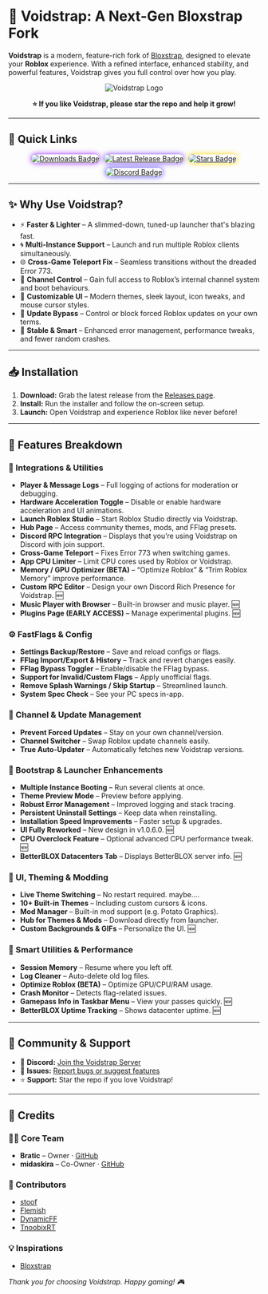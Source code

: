 # 🌌 Voidstrap: A Next-Gen Bloxstrap Fork

**Voidstrap** is a modern, feature-rich fork of [Bloxstrap](https://github.com/bloxstraplabs/bloxstrap), designed to elevate your **Roblox** experience. With a refined interface, enhanced stability, and powerful features, Voidstrap gives you full control over how you play.

<p align="center">
  <img src="https://github.com/voidstrap/Voidstrap/blob/main/Images/Voidstrap.png" alt="Voidstrap Logo">
</p>

<p align="center"><strong>⭐ If you like Voidstrap, please star the repo and help it grow!</strong></p>

---

## 🚀 Quick Links

<p align="center" style="
  display: flex;
  flex-wrap: wrap;
  justify-content: center;
  gap: 10px;
">
  <a href="https://github.com/voidstrap/Voidstrap/releases" target="_blank">
    <img src="https://img.shields.io/github/downloads/voidstrap/Voidstrap/total?style=for-the-badge&color=981bfe&label=Downloads"
         alt="Downloads Badge"
         style="border-radius: 12px; box-shadow: 0 0 12px #981bfe;">
  </a>
  <a href="https://github.com/voidstrap/Voidstrap/releases/latest" target="_blank">
    <img src="https://img.shields.io/github/v/release/voidstrap/Voidstrap?style=for-the-badge&color=7a39fb&label=Latest%20Release"
         alt="Latest Release Badge"
         style="border-radius: 12px; box-shadow: 0 0 12px #7a39fb;">
  </a>
  <a href="https://github.com/voidstrap/Voidstrap/stargazers" target="_blank">
    <img src="https://img.shields.io/github/stars/voidstrap/Voidstrap?style=for-the-badge&color=FFD700&label=Stars"
         alt="Stars Badge"
         style="border-radius: 12px; box-shadow: 0 0 12px #FFD700;">
  </a>
  <a href="https://discord.gg/tZ9ampkhWU" target="_blank">
    <img src="https://img.shields.io/discord/1368499843084845076?style=for-the-badge&logo=discord&logoColor=white&label=Discord&color=4d3dff"
         alt="Discord Badge"
         style="border-radius: 12px; box-shadow: 0 0 12px #4d3dff;">
  </a>
</p>

---

## ✨ Why Use Voidstrap?

- ⚡ **Faster & Lighter** – A slimmed-down, tuned-up launcher that's blazing fast.  
- 🌀 **Multi-Instance Support** – Launch and run multiple Roblox clients simultaneously.  
- 🌐 **Cross-Game Teleport Fix** – Seamless transitions without the dreaded Error 773.  
- 🔧 **Channel Control** – Gain full access to Roblox’s internal channel system and boot behaviours.  
- 🎨 **Customizable UI** – Modern themes, sleek layout, icon tweaks, and mouse cursor styles.  
- 🚫 **Update Bypass** – Control or block forced Roblox updates on your own terms.  
- 🧠 **Stable & Smart** – Enhanced error management, performance tweaks, and fewer random crashes.  

---

## 📥 Installation

1. **Download:** Grab the latest release from the [Releases page](https://github.com/voidstrap/Voidstrap/releases).  
2. **Install:** Run the installer and follow the on-screen setup.  
3. **Launch:** Open Voidstrap and experience Roblox like never before!

---

## 🧩 Features Breakdown

### 🔄 Integrations & Utilities  
- **Player & Message Logs** – Full logging of actions for moderation or debugging.  
- **Hardware Acceleration Toggle** – Disable or enable hardware acceleration and UI animations.  
- **Launch Roblox Studio** – Start Roblox Studio directly via Voidstrap.  
- **Hub Page** – Access community themes, mods, and FFlag presets.  
- **Discord RPC Integration** – Displays that you’re using Voidstrap on Discord with join support.  
- **Cross-Game Teleport** – Fixes Error 773 when switching games.  
- **App CPU Limiter** – Limit CPU cores used by Roblox or Voidstrap.  
- **Memory / GPU Optimizer (BETA)** – “Optimize Roblox” & “Trim Roblox Memory” improve performance.  
- **Custom RPC Editor** – Design your own Discord Rich Presence for Voidstrap. 🆕  
- **Music Player with Browser** – Built-in browser and music player. 🆕  
- **Plugins Page (EARLY ACCESS)** – Manage experimental plugins. 🆕  

### ⚙️ FastFlags & Config  
- **Settings Backup/Restore** – Save and reload configs or flags.  
- **FFlag Import/Export & History** – Track and revert changes easily.  
- **FFlag Bypass Toggler** – Enable/disable the FFlag bypass.  
- **Support for Invalid/Custom Flags** – Apply unofficial flags.  
- **Remove Splash Warnings / Skip Startup** – Streamlined launch.  
- **System Spec Check** – See your PC specs in-app.  

### 📡 Channel & Update Management  
- **Prevent Forced Updates** – Stay on your own channel/version.  
- **Channel Switcher** – Swap Roblox update channels easily.  
- **True Auto-Updater** – Automatically fetches new Voidstrap versions.  

### 🚀 Bootstrap & Launcher Enhancements  
- **Multiple Instance Booting** – Run several clients at once.  
- **Theme Preview Mode** – Preview before applying.  
- **Robust Error Management** – Improved logging and stack tracing.  
- **Persistent Uninstall Settings** – Keep data when reinstalling.  
- **Installation Speed Improvements** – Faster setup & upgrades.  
- **UI Fully Reworked** – New design in v1.0.6.0. 🆕  
- **CPU Overclock Feature** – Optional advanced CPU performance tweak. 🆕  
- **BetterBLOX Datacenters Tab** – Displays BetterBLOX server info. 🆕  

### 🎨 UI, Theming & Modding  
- **Live Theme Switching** – No restart required.  maybe....
- **10+ Built-in Themes** – Including custom cursors & icons.  
- **Mod Manager** – Built-in mod support (e.g. Potato Graphics).  
- **Hub for Themes & Mods** – Download directly from launcher.  
- **Custom Backgrounds & GIFs** – Personalize the UI. 🆕  

### 🧠 Smart Utilities & Performance  
- **Session Memory** – Resume where you left off.  
- **Log Cleaner** – Auto-delete old log files.  
- **Optimize Roblox (BETA)** – Optimize GPU/CPU/RAM usage.  
- **Crash Monitor** – Detects flag-related issues.  
- **Gamepass Info in Taskbar Menu** – View your passes quickly. 🆕  
- **BetterBLOX Uptime Tracking** – Shows datacenter uptime. 🆕  

---

## 🤝 Community & Support

- 💬 **Discord:** [Join the Voidstrap Server](https://discord.gg/H87yAbEDJa)  
- 🐞 **Issues:** [Report bugs or suggest features](https://github.com/voidstrap/Voidstrap/issues)  
- ⭐ **Support:** Star the repo if you love Voidstrap!  

---

## 🙌 Credits

### 👨‍💻 Core Team  
- **Bratic** – Owner · [GitHub](https://github.com/nobadboy)  
- **midaskira** – Co-Owner · [GitHub](https://github.com/midaskira)  

### 🧪 Contributors  
- [stoof](https://github.com/stoofis)  
- [Flemish](https://github.com/LeventGameing)  
- [DynamicFF](https://github.com/DynamicFastFlag)  
- [TnoobixRT](https://github.com/TnoobixRT)  

### 💡 Inspirations  
- [Bloxstrap](https://github.com/bloxstraplabs/bloxstrap)  

*Thank you for choosing Voidstrap. Happy gaming! 🎮*
